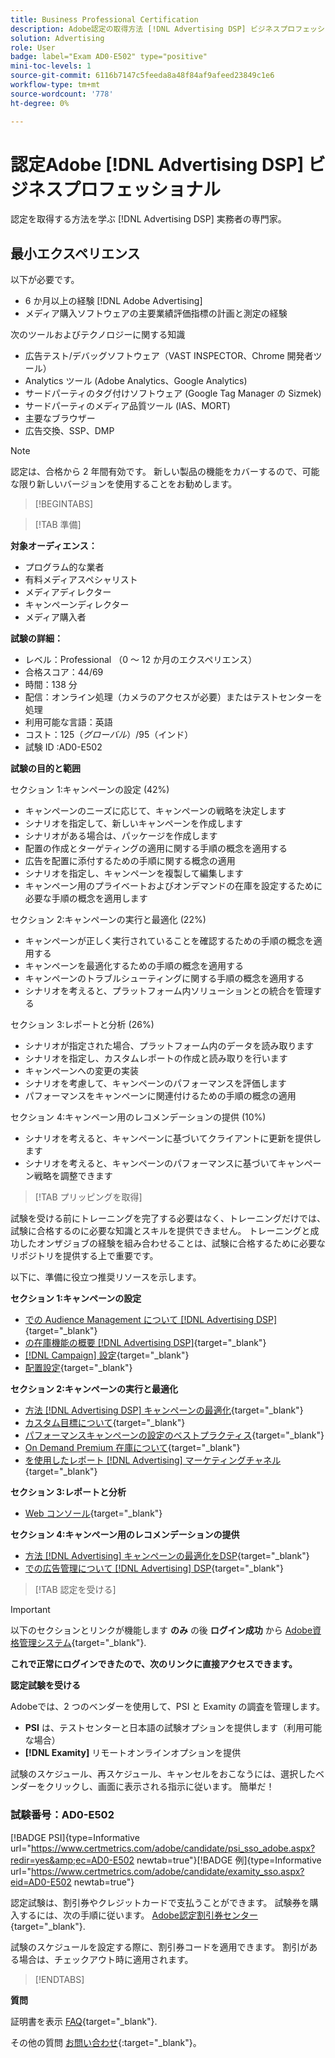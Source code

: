 ```yaml
---
title: Business Professional Certification
description: Adobe認定の取得方法 [!DNL Advertising DSP] ビジネスプロフェッショナル。
solution: Advertising
role: User
badge: label="Exam AD0-E502" type="positive"
mini-toc-levels: 1
source-git-commit: 6116b7147c5feeda8a48f84af9afeed23849c1e6
workflow-type: tm+mt
source-wordcount: '778'
ht-degree: 0%

---
```


# 認定Adobe [!DNL Advertising DSP] ビジネスプロフェッショナル

認定を取得する方法を学ぶ [!DNL Advertising DSP] 実務者の専門家。

## 最小エクスペリエンス

以下が必要です。

* 6 か月以上の経験 [!DNL Adobe Advertising]
* メディア購入ソフトウェアの主要業績評価指標の計画と測定の経験

次のツールおよびテクノロジーに関する知識

* 広告テスト/デバッグソフトウェア（VAST INSPECTOR、Chrome 開発者ツール）
* Analytics ツール (Adobe Analytics、Google Analytics)
* サードパーティのタグ付けソフトウェア (Google Tag Manager の Sizmek)
* サードパーティのメディア品質ツール (IAS、MORT)
* 主要なブラウザー
* 広告交換、SSP、DMP

>[!NOTE]
>
>認定は、合格から 2 年間有効です。 新しい製品の機能をカバーするので、可能な限り新しいバージョンを使用することをお勧めします。

>[!BEGINTABS]

>[!TAB 準備]

**対象オーディエンス：**

* プログラム的な業者
* 有料メディアスペシャリスト
* メディアディレクター
* キャンペーンディレクター
* メディア購入者

**試験の詳細：**

* レベル：Professional （0 ～ 12 か月のエクスペリエンス）
* 合格スコア：44/69
* 時間：138 分
* 配信：オンライン処理（カメラのアクセスが必要）またはテストセンターを処理
* 利用可能な言語：英語
* コスト：$125（グローバル）/$95（インド）
* 試験 ID :AD0-E502

**試験の目的と範囲**

セクション 1:キャンペーンの設定 (42%)

* キャンペーンのニーズに応じて、キャンペーンの戦略を決定します
* シナリオを指定して、新しいキャンペーンを作成します
* シナリオがある場合は、パッケージを作成します
* 配置の作成とターゲティングの適用に関する手順の概念を適用する
* 広告を配置に添付するための手順に関する概念の適用
* シナリオを指定し、キャンペーンを複製して編集します
* キャンペーン用のプライベートおよびオンデマンドの在庫を設定するために必要な手順の概念を適用します

セクション 2:キャンペーンの実行と最適化 (22%)

* キャンペーンが正しく実行されていることを確認するための手順の概念を適用する
* キャンペーンを最適化するための手順の概念を適用する
* キャンペーンのトラブルシューティングに関する手順の概念を適用する
* シナリオを考えると、プラットフォーム内ソリューションとの統合を管理する

セクション 3:レポートと分析 (26%)

* シナリオが指定された場合、プラットフォーム内のデータを読み取ります
* シナリオを指定し、カスタムレポートの作成と読み取りを行います
* キャンペーンへの変更の実装
* シナリオを考慮して、キャンペーンのパフォーマンスを評価します
* パフォーマンスをキャンペーンに関連付けるための手順の概念の適用

セクション 4:キャンペーン用のレコメンデーションの提供 (10%)

* シナリオを考えると、キャンペーンに基づいてクライアントに更新を提供します
* シナリオを考えると、キャンペーンのパフォーマンスに基づいてキャンペーン戦略を調整できます

>[!TAB プリッピングを取得]

試験を受ける前にトレーニングを完了する必要はなく、トレーニングだけでは、試験に合格するのに必要な知識とスキルを提供できません。 トレーニングと成功したオンザジョブの経験を組み合わせることは、試験に合格するために必要なリポジトリを提供する上で重要です。

以下に、準備に役立つ推奨リソースを示します。

**セクション 1:キャンペーンの設定**


* [での Audience Management について [!DNL Advertising DSP]](https://experienceleague.adobe.com/docs/advertising/dsp/audiences/audience-about.html?lang=en){target="_blank"}
* [の在庫機能の概要 [!DNL Advertising DSP]](https://experienceleague.adobe.com/docs/advertising/dsp/inventory/inventory-overview.html?lang=en){target="_blank"}
* [[!DNL Campaign] 設定](https://experienceleague.adobe.com/docs/advertising/dsp/campaign-management/campaigns/campaign-settings.html?lang=en){target="_blank"}
* [配置設定](https://experienceleague.adobe.com/docs/advertising/dsp/campaign-management/placements/placement-settings.html?lang=en){target="_blank"}

**セクション 2:キャンペーンの実行と最適化**

* [方法 [!DNL Advertising DSP] キャンペーンの最適化](https://experienceleague.adobe.com/docs/advertising/dsp/optimization/optimization-how-dsp-optimizes-campaigns.html?lang=en){target="_blank"}
* [カスタム目標について](https://experienceleague.adobe.com/docs/advertising/dsp/optimization/custom-goals/custom-goal-about.html?lang=en){target="_blank"}
* [パフォーマンスキャンペーンの設定のベストプラクティス](https://experienceleague.adobe.com/docs/advertising/dsp/optimization/campaign-best-practices-performance.html?lang=en){target="_blank"}
* [On Demand Premium 在庫について](https://experienceleague.adobe.com/docs/advertising/dsp/inventory/on-demand/on-demand-inventory-about.html?lang=en){target="_blank"}
* [を使用したレポート [!DNL Advertising] マーケティングチャネル](https://experienceleague.adobe.com/docs/analytics-learn/tutorials/integrations/ad-cloud/reporting-with-advertising-cloud-marketing-channels.html?lang=en){target="_blank"}

**セクション 3:レポートと分析**

* [Web コンソール](https://experienceleague.adobe.com/docs/experience-manager-65/deploying/configuring/web-console.html?lang=en){target="_blank"}

**セクション 4:キャンペーン用のレコメンデーションの提供**

* [方法 [!DNL Advertising] キャンペーンの最適化をDSP](https://experienceleague.adobe.com/docs/advertising/dsp/optimization/optimization-how-dsp-optimizes-campaigns.html?lang=en){target="_blank"}
* [での広告管理について [!DNL Advertising] DSP](https://experienceleague.adobe.com/docs/advertising/dsp/campaign-management/ads/ad-about.html?lang=en){target="_blank"}

>[!TAB 認定を受ける]

>[!IMPORTANT]
>
>以下のセクションとリンクが機能します **のみ**  の後 **ログイン成功** から [Adobe資格管理システム](http://www.certmetrics.com/adobe){target="_blank"}.


**これで正常にログインできたので、次のリンクに直接アクセスできます。**

**認定試験を受ける**

Adobeでは、2 つのベンダーを使用して、PSI と Examity の調査を管理します。

* **PSI** は、テストセンターと日本語の試験オプションを提供します（利用可能な場合）
* **[!DNL Examity]** リモートオンラインオプションを提供

試験のスケジュール、再スケジュール、キャンセルをおこなうには、選択したベンダーをクリックし、画面に表示される指示に従います。 簡単だ！

### 試験番号：AD0-E502

[!BADGE PSI]{type=Informative url="https://www.certmetrics.com/adobe/candidate/psi_sso_adobe.aspx?redir=yes&amp;ec=AD0-E502 newtab=true"}[!BADGE 例]{type=Informative url="https://www.certmetrics.com/adobe/candidate/examity_sso.aspx?eid=AD0-E502 newtab=true"}

認定試験は、割引券やクレジットカードで支払うことができます。 試験券を購入するには、次の手順に従います。 [Adobe認定割引券センター](https://market.xvoucher.com/adobe/global){target="_blank"}.

試験のスケジュールを設定する際に、割引券コードを適用できます。 割引がある場合は、チェックアウト時に適用されます。

>[!ENDTABS]

**質問**

証明書を表示 [FAQ](https://experienceleague.adobe.com/docs/certification/certification/faq.html?lang=en){target="_blank"}.

その他の質問 [お問い合わせ](mailto:certif@adobe.com){:target=&quot;_blank&quot;}。

